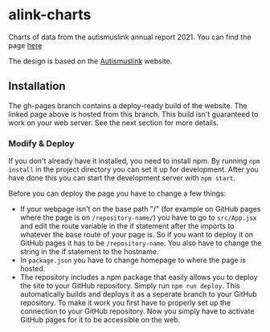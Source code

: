 
# alink-charts
Charts of data from the autismuslink annual report 2021.
You can find the page [here](https://patrikackermann.github.io/alink-charts/)

The design is based on the [Autismuslink](https://autismuslink.ch) website.

## Installation
The gh-pages branch contains a deploy-ready build of the website. The linked page above is hosted from this branch. This build isn't guaranteed to work on your web server. See the next section for more details.

### Modify & Deploy
If you don't already have it installed, you need to install npm. By running `npm install` in the project directory you can set it up for development. After you have done this you can start the development server with `npm start`.

Before you can deploy the page you have to change a few things:

 - If your webpage isn't on the base path "/" (for example on GitHub pages where the page is on `/repository-name/`) you have to go to `src/App.jsx` and edit the route variable in the if statement after the imports to whatever the base route of your page is. So if you want to deploy it on GitHub pages it has to be `/repository-name`. You also have to change the string in the if statement to the hostname. 
 - In `package.json` you have to change homepage to where the page is hosted. 
 - The repository includes a npm package that easily allows you to deploy the site to your GitHub repository. Simply run `npm run deploy`. This automatically builds and deploys it as a seperate branch to your GitHub repository. To make it work you first have to properly set up the connection to your GitHub repository. Now you simply have to activate GitHub pages for it to be accessible on the web.
